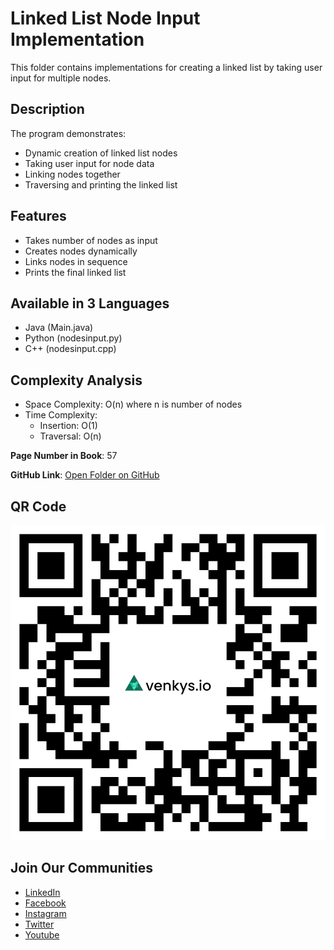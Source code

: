 # Linked List Node Input Implementation

This folder contains implementations for creating a linked list by taking user input for multiple nodes.

## Description
The program demonstrates:
- Dynamic creation of linked list nodes
- Taking user input for node data
- Linking nodes together
- Traversing and printing the linked list

## Features
- Takes number of nodes as input
- Creates nodes dynamically
- Links nodes in sequence
- Prints the final linked list

## Available in 3 Languages
- Java (Main.java)
- Python (nodesinput.py)
- C++ (nodesinput.cpp)

## Complexity Analysis
- Space Complexity: O(n) where n is number of nodes
- Time Complexity:
  - Insertion: O(1)
  - Traversal: O(n)

**Page Number in Book**: 57

**GitHub Link**: [Open Folder on GitHub](https://github.com/venkys-media/Venky_on_Datastructures/tree/main/LinkedList/nodesinput)

## QR Code
![QR Code](./URL%20QR%20Code%20(6).png)

## Join Our Communities
- [LinkedIn](https://www.linkedin.com/company/venkysio)
- [Facebook](https://www.facebook.com/venkysio)
- [Instagram](https://www.instagram.com/venkys.io)
- [Twitter](https://twitter.com/iovenkys)
- [Youtube](https://www.youtube.com/@venkysio)